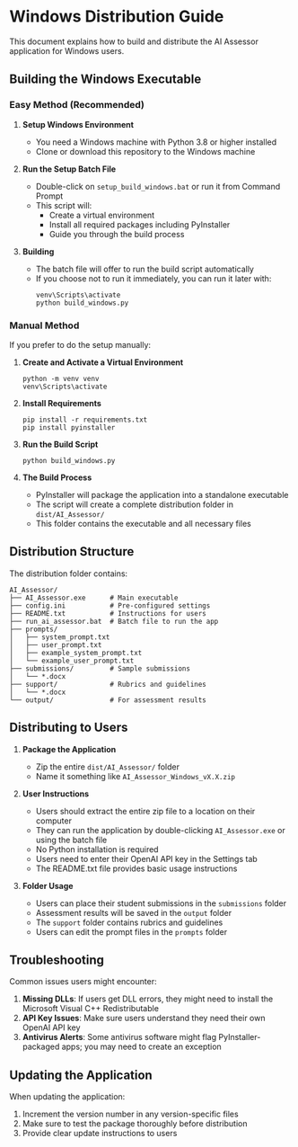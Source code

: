 # Windows Distribution Guide

This document explains how to build and distribute the AI Assessor application for Windows users.

## Building the Windows Executable

### Easy Method (Recommended)

1. **Setup Windows Environment**
   - You need a Windows machine with Python 3.8 or higher installed
   - Clone or download this repository to the Windows machine

2. **Run the Setup Batch File**
   - Double-click on `setup_build_windows.bat` or run it from Command Prompt
   - This script will:
     - Create a virtual environment
     - Install all required packages including PyInstaller
     - Guide you through the build process

3. **Building**
   - The batch file will offer to run the build script automatically
   - If you choose not to run it immediately, you can run it later with:
     ```
     venv\Scripts\activate
     python build_windows.py
     ```

### Manual Method

If you prefer to do the setup manually:

1. **Create and Activate a Virtual Environment**
   ```
   python -m venv venv
   venv\Scripts\activate
   ```

2. **Install Requirements**
   ```
   pip install -r requirements.txt
   pip install pyinstaller
   ```

3. **Run the Build Script**
   ```
   python build_windows.py
   ```

4. **The Build Process**
   - PyInstaller will package the application into a standalone executable
   - The script will create a complete distribution folder in `dist/AI_Assessor/`
   - This folder contains the executable and all necessary files

## Distribution Structure

The distribution folder contains:

```
AI_Assessor/
├── AI_Assessor.exe      # Main executable
├── config.ini           # Pre-configured settings
├── README.txt           # Instructions for users
├── run_ai_assessor.bat  # Batch file to run the app
├── prompts/            
│   ├── system_prompt.txt
│   ├── user_prompt.txt
│   ├── example_system_prompt.txt
│   └── example_user_prompt.txt
├── submissions/         # Sample submissions
│   └── *.docx
├── support/             # Rubrics and guidelines
│   └── *.docx
└── output/              # For assessment results
```

## Distributing to Users

1. **Package the Application**
   - Zip the entire `dist/AI_Assessor/` folder
   - Name it something like `AI_Assessor_Windows_vX.X.zip`

2. **User Instructions**
   - Users should extract the entire zip file to a location on their computer
   - They can run the application by double-clicking `AI_Assessor.exe` or using the batch file
   - No Python installation is required
   - Users need to enter their OpenAI API key in the Settings tab
   - The README.txt file provides basic usage instructions

3. **Folder Usage**
   - Users can place their student submissions in the `submissions` folder
   - Assessment results will be saved in the `output` folder
   - The `support` folder contains rubrics and guidelines
   - Users can edit the prompt files in the `prompts` folder

## Troubleshooting

Common issues users might encounter:

1. **Missing DLLs**: If users get DLL errors, they might need to install the Microsoft Visual C++ Redistributable
2. **API Key Issues**: Make sure users understand they need their own OpenAI API key
3. **Antivirus Alerts**: Some antivirus software might flag PyInstaller-packaged apps; you may need to create an exception

## Updating the Application

When updating the application:

1. Increment the version number in any version-specific files
2. Make sure to test the package thoroughly before distribution
3. Provide clear update instructions to users